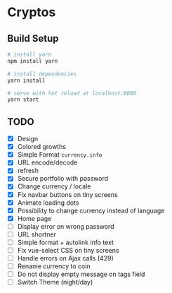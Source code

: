 # Cryptos

## Build Setup

``` bash
# install yarn
npm install yarn

# install dependencies
yarn install

# serve with hot reload at localhost:8080
yarn start
```

## TODO

- [x] Design
- [x] Colored growths
- [x] Simple Format `currency.info`
- [x] URL encode/decode
- [x] refresh
- [x] Secure portfolio with password
- [x] Change currency / locale
- [x] Fix navbar buttons on tiny screens
- [x] Animate loading dots
- [x] Possibility to change currency instead of language
- [x] Home page
- [ ] Display error on wrong password
- [ ] URL shortner
- [ ] Simple format + autolink info text
- [ ] Fix vue-select CSS on tiny screens
- [ ] Handle errors on Ajax calls (429)
- [ ] Rename currency to coin
- [ ] Do not display empty message on tags field
- [ ] Switch Theme (night/day)
